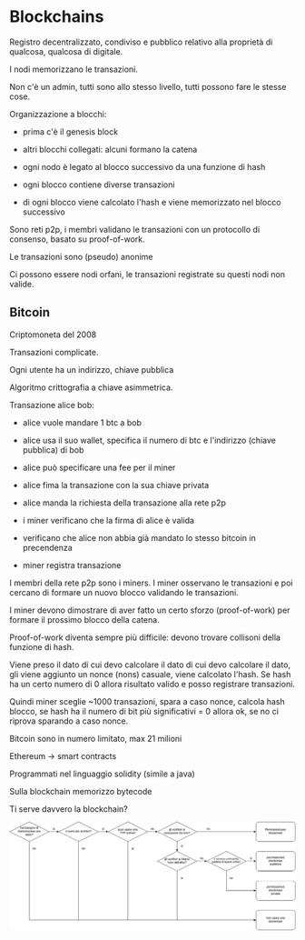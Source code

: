 # Blockchains

Registro decentralizzato, condiviso e pubblico relativo alla proprietà di qualcosa, qualcosa di digitale.

I nodi memorizzano le transazioni.

Non c'è un admin, tutti sono allo stesso livello, tutti possono fare le stesse cose.

Organizzazione a blocchi:

- prima c'è il genesis block

- altri blocchi collegati: alcuni formano la catena

- ogni nodo è legato al blocco successivo da una funzione di hash

- ogni blocco contiene diverse transazioni

- di ogni blocco viene calcolato l'hash e viene memorizzato nel blocco successivo

Sono reti p2p, i membri validano le transazioni con un protocollo di consenso, basato su proof-of-work.

Le transazioni sono (pseudo) anonime

Ci possono essere nodi orfani, le transazioni registrate su questi nodi non valide.

## Bitcoin

Criptomoneta del 2008

Transazioni complicate.

Ogni utente ha un indirizzo, chiave pubblica

Algoritmo crittografia a chiave asimmetrica.

Transazione alice bob:

- alice vuole mandare 1 btc a bob

- alice usa il suo wallet, specifica il numero di btc e l'indirizzo (chiave pubblica) di bob

- alice può specificare una fee per il miner

- alice fima la transazione con la sua chiave privata

- alice manda la richiesta della transazione alla rete p2p

- i miner verificano che la firma di alice è valida

- verificano che alice non abbia già mandato lo stesso bitcoin in precendenza

- miner registra transazione

I membri della rete p2p sono i miners. I miner osservano le transazioni e poi cercano di formare un nuovo blocco validando le transazioni.

I miner devono dimostrare di aver fatto un certo sforzo (proof-of-work) per formare il prossimo blocco della catena.

Proof-of-work diventa sempre più difficile: devono trovare collisoni della funzione di hash.

Viene preso il dato di cui devo calcolare il dato di cui devo calcolare il dato, gli viene aggiunto un nonce (nons) casuale, viene calcolato l'hash. Se hash ha un certo numero di 0 allora risultato valido e posso registrare transazioni.

Quindi miner sceglie ~1000 transazioni, spara a caso nonce, calcola hash blocco, se hash ha il numero di bit più significativi = 0 allora ok, se no ci riprova sparando a caso nonce.

Bitcoin sono in numero limitato, max 21 milioni

Ethereum -> smart contracts

Programmati nel linguaggio solidity (simile a java)

Sulla blockchain memorizzo bytecode

Ti serve davvero la blockchain?

<img title="" src="img/blockchain.png" alt="" width="665">
